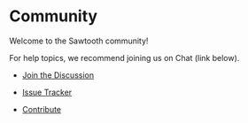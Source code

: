 <!--
 Copyright (c) 2024 Bitwise IO, Inc.
 Copyright (c) 2015-2017, Intel Corporation.
 Copyright (c) 2020, Walmart Inc.
 Licensed under Creative Commons Attribution 4.0 International License
 https://creativecommons.org/licenses/by/4.0/
-->

# Community

Welcome to the Sawtooth community!

For help topics, we recommend joining us on Chat (link below).

- [Join the Discussion](./join_the_discussion.html)

- [Issue Tracker](./issue_tracking.html)

- [Contribute](./contributing.html)
